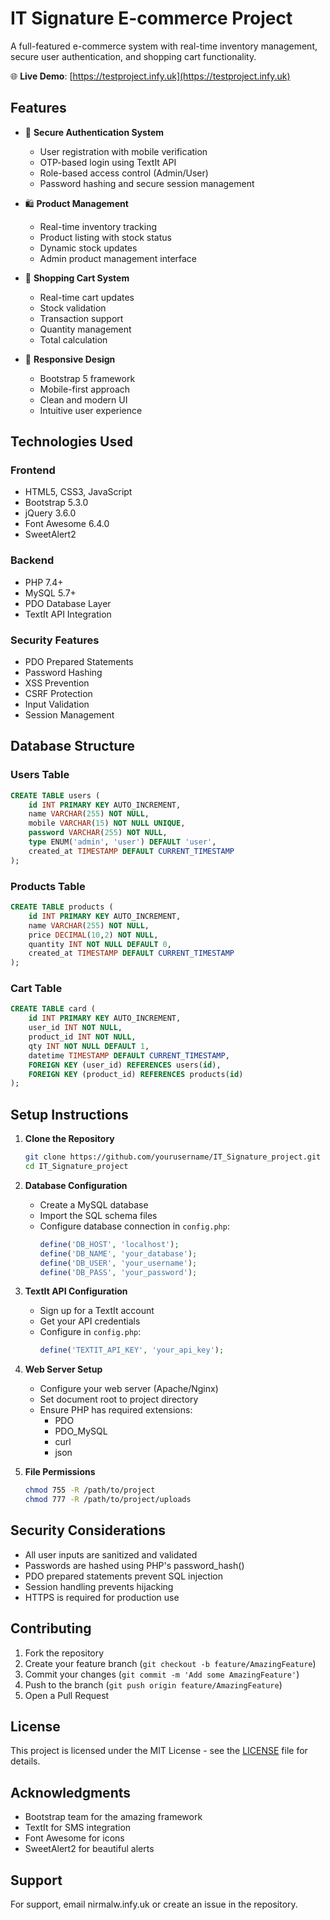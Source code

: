 # IT Signature E-commerce Project

A full-featured e-commerce system with real-time inventory management, secure user authentication, and shopping cart functionality.

🌐 **Live Demo**: [https://testproject.infy.uk](https://testproject.infy.uk)

## Features

- 🔐 **Secure Authentication System**
  - User registration with mobile verification
  - OTP-based login using TextIt API
  - Role-based access control (Admin/User)
  - Password hashing and secure session management

- 🛍️ **Product Management**
  - Real-time inventory tracking
  - Product listing with stock status
  - Dynamic stock updates
  - Admin product management interface

- 🛒 **Shopping Cart System**
  - Real-time cart updates
  - Stock validation
  - Transaction support
  - Quantity management
  - Total calculation

- 📱 **Responsive Design**
  - Bootstrap 5 framework
  - Mobile-first approach
  - Clean and modern UI
  - Intuitive user experience

## Technologies Used

### Frontend
- HTML5, CSS3, JavaScript
- Bootstrap 5.3.0
- jQuery 3.6.0
- Font Awesome 6.4.0
- SweetAlert2

### Backend
- PHP 7.4+
- MySQL 5.7+
- PDO Database Layer
- TextIt API Integration

### Security Features
- PDO Prepared Statements
- Password Hashing
- XSS Prevention
- CSRF Protection
- Input Validation
- Session Management

## Database Structure

### Users Table
```sql
CREATE TABLE users (
    id INT PRIMARY KEY AUTO_INCREMENT,
    name VARCHAR(255) NOT NULL,
    mobile VARCHAR(15) NOT NULL UNIQUE,
    password VARCHAR(255) NOT NULL,
    type ENUM('admin', 'user') DEFAULT 'user',
    created_at TIMESTAMP DEFAULT CURRENT_TIMESTAMP
);
```

### Products Table
```sql
CREATE TABLE products (
    id INT PRIMARY KEY AUTO_INCREMENT,
    name VARCHAR(255) NOT NULL,
    price DECIMAL(10,2) NOT NULL,
    quantity INT NOT NULL DEFAULT 0,
    created_at TIMESTAMP DEFAULT CURRENT_TIMESTAMP
);
```

### Cart Table
```sql
CREATE TABLE card (
    id INT PRIMARY KEY AUTO_INCREMENT,
    user_id INT NOT NULL,
    product_id INT NOT NULL,
    qty INT NOT NULL DEFAULT 1,
    datetime TIMESTAMP DEFAULT CURRENT_TIMESTAMP,
    FOREIGN KEY (user_id) REFERENCES users(id),
    FOREIGN KEY (product_id) REFERENCES products(id)
);
```

## Setup Instructions

1. **Clone the Repository**
   ```bash
   git clone https://github.com/yourusername/IT_Signature_project.git
   cd IT_Signature_project
   ```

2. **Database Configuration**
   - Create a MySQL database
   - Import the SQL schema files
   - Configure database connection in `config.php`:
     ```php
     define('DB_HOST', 'localhost');
     define('DB_NAME', 'your_database');
     define('DB_USER', 'your_username');
     define('DB_PASS', 'your_password');
     ```

3. **TextIt API Configuration**
   - Sign up for a TextIt account
   - Get your API credentials
   - Configure in `config.php`:
     ```php
     define('TEXTIT_API_KEY', 'your_api_key');
     ```

4. **Web Server Setup**
   - Configure your web server (Apache/Nginx)
   - Set document root to project directory
   - Ensure PHP has required extensions:
     - PDO
     - PDO_MySQL
     - curl
     - json

5. **File Permissions**
   ```bash
   chmod 755 -R /path/to/project
   chmod 777 -R /path/to/project/uploads
   ```

## Security Considerations

- All user inputs are sanitized and validated
- Passwords are hashed using PHP's password_hash()
- PDO prepared statements prevent SQL injection
- Session handling prevents hijacking
- HTTPS is required for production use

## Contributing

1. Fork the repository
2. Create your feature branch (`git checkout -b feature/AmazingFeature`)
3. Commit your changes (`git commit -m 'Add some AmazingFeature'`)
4. Push to the branch (`git push origin feature/AmazingFeature`)
5. Open a Pull Request

## License

This project is licensed under the MIT License - see the [LICENSE](LICENSE) file for details.

## Acknowledgments

- Bootstrap team for the amazing framework
- TextIt for SMS integration
- Font Awesome for icons
- SweetAlert2 for beautiful alerts

## Support

For support, email nirmalw.infy.uk or create an issue in the repository.